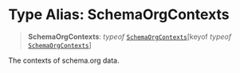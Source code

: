 # Type Alias: SchemaOrgContexts

> **SchemaOrgContexts**: *typeof* [`SchemaOrgContexts`](../variables/SchemaOrgContexts.md)\[keyof *typeof* [`SchemaOrgContexts`](../variables/SchemaOrgContexts.md)\]

The contexts of schema.org data.
